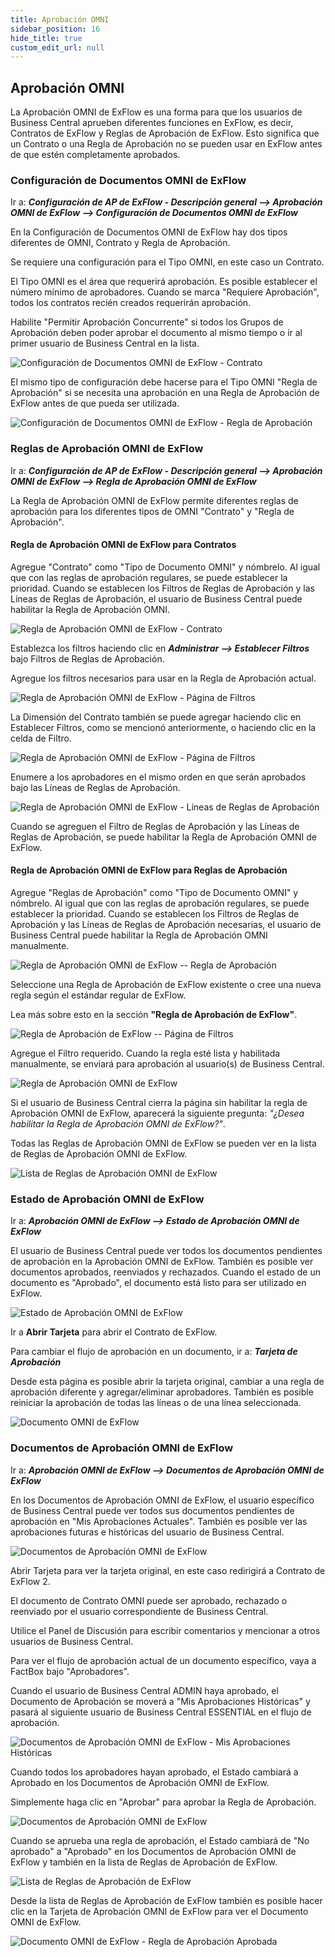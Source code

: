 ```yaml
---
title: Aprobación OMNI
sidebar_position: 16
hide_title: true
custom_edit_url: null
---
```

## Aprobación OMNI

La Aprobación OMNI de ExFlow es una forma para que los usuarios de Business Central aprueben diferentes funciones en ExFlow, es decir, Contratos de ExFlow y Reglas de Aprobación de ExFlow. Esto significa que un Contrato o una Regla de Aprobación no se pueden usar en ExFlow antes de que estén completamente aprobados.

### Configuración de Documentos OMNI de ExFlow

Ir a: ***Configuración de AP de ExFlow - Descripción general --> Aprobación OMNI de ExFlow --> Configuración de Documentos OMNI de ExFlow***

En la Configuración de Documentos OMNI de ExFlow hay dos tipos diferentes de OMNI, Contrato y Regla de Aprobación.

Se requiere una configuración para el Tipo OMNI, en este caso un Contrato.

El Tipo OMNI es el área que requerirá aprobación. Es posible establecer el número mínimo de aprobadores. Cuando se marca "Requiere Aprobación", todos los contratos recién creados requerirán aprobación.

Habilite "Permitir Aprobación Concurrente" si todos los Grupos de Aprobación deben poder aprobar el documento al mismo tiempo o ir al primer usuario de Business Central en la lista.

![Configuración de Documentos OMNI de ExFlow - Contrato](@site/static/img/media/omni-document-setup-001.png)

El mismo tipo de configuración debe hacerse para el Tipo OMNI "Regla de Aprobación" si se necesita una aprobación en una Regla de Aprobación de ExFlow antes de que pueda ser utilizada.

![Configuración de Documentos OMNI de ExFlow - Regla de Aprobación](@site/static/img/media/omni-document-setup-002.png)

### Reglas de Aprobación OMNI de ExFlow

Ir a: ***Configuración de AP de ExFlow - Descripción general --> Aprobación OMNI de ExFlow --> Regla de Aprobación OMNI de ExFlow***

La Regla de Aprobación OMNI de ExFlow permite diferentes reglas de aprobación para los diferentes tipos de OMNI "Contrato" y "Regla de Aprobación".

#### **Regla de Aprobación OMNI de ExFlow para Contratos**

Agregue "Contrato" como "Tipo de Documento OMNI" y nómbrelo. Al igual que con las reglas de aprobación regulares, se puede establecer la prioridad. Cuando se establecen los Filtros de Reglas de Aprobación y las Líneas de Reglas de Aprobación, el usuario de Business Central puede habilitar la Regla de Aprobación OMNI.

![Regla de Aprobación OMNI de ExFlow - Contrato](@site/static/img/media/omni-approval-rule-001.png)

Establezca los filtros haciendo clic en ***Administrar \--\> Establecer Filtros*** bajo Filtros de Reglas de Aprobación.

Agregue los filtros necesarios para usar en la Regla de Aprobación actual.

![Regla de Aprobación OMNI de ExFlow - Página de Filtros](@site/static/img/media/omni-filter-page-001.png)

La Dimensión del Contrato también se puede agregar haciendo clic en Establecer Filtros, como se mencionó anteriormente, o haciendo clic en la celda de Filtro.

![Regla de Aprobación OMNI de ExFlow - Página de Filtros](@site/static/img/media/omni-approval-rule-filters-001.png)

Enumere a los aprobadores en el mismo orden en que serán aprobados bajo las Líneas de Reglas de Aprobación.

![Regla de Aprobación OMNI de ExFlow - Líneas de Reglas de Aprobación](@site/static/img/media/omni-approval-rule-lines-001.png)

Cuando se agreguen el Filtro de Reglas de Aprobación y las Líneas de Reglas de Aprobación, se puede habilitar la Regla de Aprobación OMNI de ExFlow.

#### **Regla de Aprobación OMNI de ExFlow para Reglas de Aprobación**

Agregue "Reglas de Aprobación" como "Tipo de Documento OMNI" y nómbrelo. Al igual que con las reglas de aprobación regulares, se puede establecer la prioridad. Cuando se establecen los Filtros de Reglas de Aprobación y las Líneas de Reglas de Aprobación necesarias, el usuario de Business Central puede habilitar la Regla de Aprobación OMNI manualmente.

![Regla de Aprobación OMNI de ExFlow -- Regla de Aprobación](@site/static/img/media/omni-approval-rule-002.png)

Seleccione una Regla de Aprobación de ExFlow existente o cree una nueva regla según el estándar regular de ExFlow.

Lea más sobre esto en la sección **"Regla de Aprobación de ExFlow"**.

![Regla de Aprobación de ExFlow -- Página de Filtros](@site/static/img/media/omni-approval-rule-003.png)

Agregue el Filtro requerido. Cuando la regla esté lista y habilitada manualmente, se enviará para aprobación al usuario(s) de Business Central.

![Regla de Aprobación OMNI de ExFlow](@site/static/img/media/omni-approval-rule-004.png)

Si el usuario de Business Central cierra la página sin habilitar la regla de Aprobación OMNI de ExFlow, aparecerá la siguiente pregunta: *"¿Desea habilitar la Regla de Aprobación OMNI de ExFlow?"*.

Todas las Reglas de Aprobación OMNI de ExFlow se pueden ver en la lista de Reglas de Aprobación OMNI de ExFlow.

![Lista de Reglas de Aprobación OMNI de ExFlow](@site/static/img/media/omni-approval-rules-001.png)

### Estado de Aprobación OMNI de ExFlow

Ir a: ***Aprobación OMNI de ExFlow --> Estado de Aprobación OMNI de ExFlow***

El usuario de Business Central puede ver todos los documentos pendientes de aprobación en la Aprobación OMNI de ExFlow. También es posible ver documentos aprobados, reenviados y rechazados. Cuando el estado de un documento es "Aprobado", el documento está listo para ser utilizado en ExFlow.

![Estado de Aprobación OMNI de ExFlow](@site/static/img/media/omni-approval-status-001.png)

Ir a **Abrir Tarjeta** para abrir el Contrato de ExFlow.

Para cambiar el flujo de aprobación en un documento, ir a: ***Tarjeta de Aprobación***

Desde esta página es posible abrir la tarjeta original, cambiar a una regla de aprobación diferente y agregar/eliminar aprobadores. También es posible reiniciar la aprobación de todas las líneas o de una línea seleccionada.

![Documento OMNI de ExFlow](@site/static/img/media/omni-approval-document-001.png)

### Documentos de Aprobación OMNI de ExFlow

Ir a: ***Aprobación OMNI de ExFlow --> Documentos de Aprobación OMNI de ExFlow***

En los Documentos de Aprobación OMNI de ExFlow, el usuario específico de Business Central puede ver todos sus documentos pendientes de aprobación en "Mis Aprobaciones Actuales". También es posible ver las aprobaciones futuras e históricas del usuario de Business Central.

![Documentos de Aprobación OMNI de ExFlow](@site/static/img/media/omni-approval-documents-001.png)

Abrir Tarjeta para ver la tarjeta original, en este caso redirigirá a Contrato de ExFlow 2.

El documento de Contrato OMNI puede ser aprobado, rechazado o reenviado por el usuario correspondiente de Business Central.

Utilice el Panel de Discusión para escribir comentarios y mencionar a otros usuarios de Business Central.

Para ver el flujo de aprobación actual de un documento específico, vaya a FactBox bajo "Aprobadores".

Cuando el usuario de Business Central ADMIN haya aprobado, el Documento de Aprobación se moverá a "Mis Aprobaciones Históricas" y pasará al siguiente usuario de Business Central ESSENTIAL en el flujo de aprobación.

![Documentos de Aprobación OMNI de ExFlow - Mis Aprobaciones Históricas](@site/static/img/media/omni-approval-documents-002.png)

Cuando todos los aprobadores hayan aprobado, el Estado cambiará a Aprobado en los Documentos de Aprobación OMNI de ExFlow.

Simplemente haga clic en "Aprobar" para aprobar la Regla de Aprobación.

![Documentos de Aprobación OMNI de ExFlow](@site/static/img/media/omni-approval-documents-003.png)

Cuando se aprueba una regla de aprobación, el Estado cambiará de "No aprobado" a "Aprobado" en los Documentos de Aprobación OMNI de ExFlow y también en la lista de Reglas de Aprobación de ExFlow.

![Lista de Reglas de Aprobación de ExFlow](@site/static/img/media/approval-rules-001.png)

Desde la lista de Reglas de Aprobación de ExFlow también es posible hacer clic en la Tarjeta de Aprobación OMNI de ExFlow para ver el Documento OMNI de ExFlow.

![Documento OMNI de ExFlow - Regla de Aprobación Aprobada](@site/static/img/media/omni-document-001.png)
